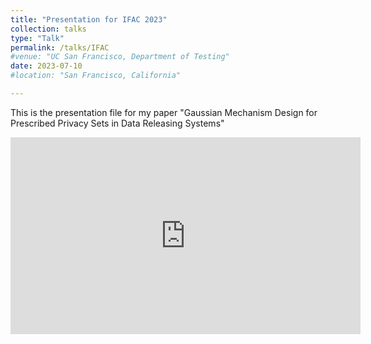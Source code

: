 ```yaml
---
title: "Presentation for IFAC 2023"
collection: talks
type: "Talk"
permalink: /talks/IFAC
#venue: "UC San Francisco, Department of Testing"
date: 2023-07-10
#location: "San Francisco, California"

---
```

This is the presentation file for my paper "Gaussian Mechanism Design for Prescribed Privacy Sets in Data Releasing Systems"


<div class="video-container">
<iframe width="560" height="315" src="https://www.youtube.com/embed/f_8OUMt01bo" title="YouTube video player" frameborder="0" allow="accelerometer; autoplay; clipboard-write; encrypted-media; gyroscope; picture-in-picture; web-share" allowfullscreen></iframe>
</div>




